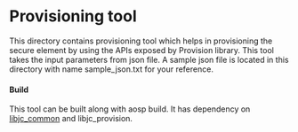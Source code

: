 # Provisioning tool
This directory contains provisioning tool which helps in provisioning 
the secure element by using the APIs exposed by Provision library.
This tool takes the input parameters from json file. A sample
json file is located in this directory with name sample_json.txt for
your reference.

#### Build
This tool can be built along with aosp build. It has dependency on 
[libjc_common](https://github.com/BKSSMVenkateswarlu/JavaCardKeymaster/blob/master/HAL/keymaster/Android.bp) and
libjc_provision.
